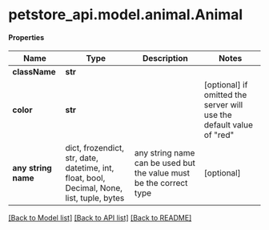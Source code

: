 # petstore_api.model.animal.Animal

#### Properties
Name | Type | Description | Notes
------------ | ------------- | ------------- | -------------
**className** | **str** |  | 
**color** | **str** |  | [optional]  if omitted the server will use the default value of "red"
**any string name** | dict, frozendict, str, date, datetime, int, float, bool, Decimal, None, list, tuple, bytes | any string name can be used but the value must be the correct type | [optional]

[[Back to Model list]](../../README.md#documentation-for-models) [[Back to API list]](../../README.md#documentation-for-api-endpoints) [[Back to README]](../../README.md)

